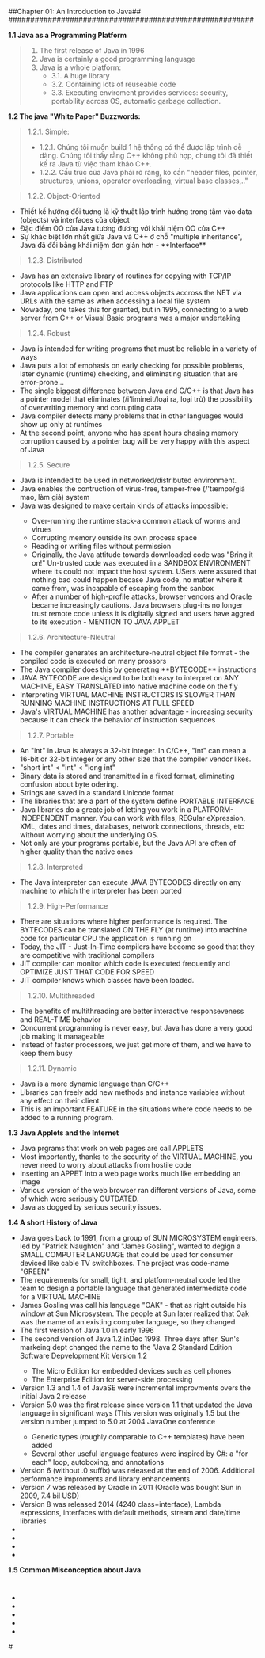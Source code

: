 ##Chapter 01: An Introduction to Java##
########################################################

**1.1 Java as a Programming Platform**
> 1. The first release of Java in 1996
> 2. Java is certainly a good programming language
> 3. Java is a whole platform:
	<ul>
	<li>3.1. A huge library</li>
	<li>3.2. Containing lots of reuseable code</li>
	<li>3.3. Executing enviroment provides services: security, portability across OS, automatic garbage collection.</li>
	</ul>

**1.2 The java "White Paper" Buzzwords:**
> 1.2.1. Simple:
	<ul>
	<li>1.2.1. Chúng tôi muốn build 1 hệ thống có thể được lập trình dễ dàng. Chúng tôi thấy rằng C++ không phù hợp, chúng tôi đã thiết kế ra Java từ việc tham khảo C++.</li>
	<li>1.2.2. Cấu trúc của Java phải rõ ràng, ko cần "header files, pointer, structures, unions, operator overloading, virtual base classes,.."</li>
	</ul>

> 1.2.2. Object-Oriented
<ul>
<li>Thiết kế hướng đối tượng là kỹ thuật lập trình hướng trọng tâm vào data (objects) và interfaces của object</li>
<li>Đặc điểm OO của Java tương đương với khái niệm OO của C++</li>
<li>Sự khác biệt lớn nhất giữa Java và C++ ở chỗ  "multiple inheritance", Java đã đổi bằng khái niệm đơn giản hơn - **Interface** </li>
</ul>

> 1.2.3. Distributed
<ul>
<li>Java has an extensive library of routines for copying with TCP/IP protocols like HTTP and FTP</li>
<li>Java applications can open and access objects accross the NET via URLs with the same as when accessing a local file system</li>
<li>Nowaday, one takes this for granted, but in 1995, connecting to a web server from C++ or Visual Basic programs was a major undertaking</li>
</ul>

> 1.2.4. Robust
<ul>
<li>Java is intended for writing programs that must be reliable in a variety of ways</li>
<li>Java puts a lot of emphasis on early checking for possible problems, later dynamic (runtime) checking, and eliminating situation that are error-prone...</li>
<li>The single biggest difference between Java and C/C++ is that Java has a pointer model that eliminates (/i'limineit/loại ra, loại trừ) the possibility of overwriting memory and corrupting data</li>
<li>Java compiler detects many problems that in other languages would show up only at runtimes</li>
<li>At the second point, anyone who has spent hours chasing memory corruption caused by a pointer bug will be very happy with this aspect of Java</li>
</ul>

> 1.2.5. Secure
<ul>
<li>Java is intended to be used in networked/distributed environment.</li>
<li>Java enables the contruction of virus-free, tamper-free (/'tæmpə/giả mạo, làm giả) system</li>
<li>Java was designed to make certain kinds of attacks impossible:</li>
    <ul>
    <li>Over-running the runtime stack-a common attack of worms and virues</li>
    <li>Corrupting memory outside its own process space</li>
    <li>Reading or writing files without permission</li>
    <li>Originally, the Java attitude towards downloaded code was "Bring it on!" Un-trusted code was executed in a SANDBOX ENVIRONMENT where its could not impact the host system. USers were assured that nothing bad could happen becase Java code, no matter where it came from, was incapable of escaping from the sanbox</li>
    <li>After a number of high-profile attacks, browser vendors and Oracle became increasingly cautions. Java browsers plug-ins no longer trust remote code unless it is digitally signed and users have aggred to its execution - MENTION TO JAVA APPLET</li>
    </ul>
</ul>

> 1.2.6. Architecture-Nleutral
<ul>
<li>The compiler generates an architecture-neutral object file format - the conpiled code is executed on many prossors</li>
<li>The Java compiler does this by generating **BYTECODE** instructions</li>
<li>JAVA BYTECODE are designed to be both easy to interpret on ANY MACHINE, EASY TRANSLATED into native machine code on the fly</li>
<li>Interpreting VIRTUAL MACHINE INSTRUCTORS IS SLOWER THAN RUNNING MACHINE INSTRUCTIONS AT FULL SPEED</li>
<li>Java's VIRTUAL MACHINE has another advantage - increasing security because it can check the behavior of instruction sequences</li>
</ul>

> 1.2.7. Portable
<ul>
<li>An "int" in Java is always a 32-bit integer. In C/C++, "int" can mean a 16-bit or 32-bit integer or any other size that the compiler vendor likes.</li>
<li>"short int" < "int" < "long int" </li>
<li>Binary data is stored and transmitted in a fixed format, eliminating confusion about byte odering.</li>
<li>Strings are saved in a standard Unicode format</li>
<li>The libraries that are a part of the system define PORTABLE INTERFACE</li>
<li>Java libraries do a greate job of letting you work in a PLATFORM-INDEPENDENT manner. You can work with files, REGular eXpression, XML, dates and times, databases, network connections, threads, etc without worrying about the underlying OS.</li>
<li>Not only are your programs portable, but the Java API are often of higher quality than the native ones</li>
</ul>

> 1.2.8. Interpreted
<ul>
<li>The Java interpreter can execute JAVA BYTECODES directly on any machine to which the interpreter has been ported</li>
</ul>


> 1.2.9. High-Performance
<ul>
<li>There are situations where higher performance is required. The BYTECODES can be translated ON THE FLY (at runtime) into machine code for particular CPU the application is running on</li>
<li>Today, the JIT - Just-In-Time compilers have become so good that they are competitive with traditional compilers</li>
<li>JIT compiler can monitor which code is executed frequently and OPTIMIZE JUST THAT CODE FOR SPEED</li>
<li>JIT compiler knows which classes have been loaded.</li>
</ul>


> 1.2.10. Multithreaded
<ul>
<li>The benefits of multithreading are better interactive responseveness and REAL-TIME behavior</li>
<li>Concurrent programming is never easy, but Java has done a very good job making it manageable</li>
<li>Instead of faster processors, we just get more of them, and we have to keep them busy</li>
</ul>

> 1.2.11. Dynamic
<ul>
<li>Java is a more dynamic language than C/C++</li>
<li>Libraries can freely add new methods and instance variables without any effect on their client.</li>
<li>This is an important FEATURE in the situations where code needs to be added to a running program.</li>
</ul>

**1.3 Java Applets and the Internet**
<ul>
<li>Java prgrams that work on web pages are call APPLETS</li>
<li>Most importantly, thanks to the security of the VIRTUAL MACHINE, you never need to worry about attacks from hostile code</li>
<li>Inserting an APPET into a web page works much like embedding an image</li>
<li>Various version of the web browser ran different versions of Java, some of which were seriously OUTDATED.</li>
<li>Java as dogged by serious security issues.</li>
</ul>

**1.4 A short History of Java**
<ul>
<li>Java goes back to 1991, from a group of SUN MICROSYSTEM engineers, led by "Patrick Naughton" and "James Gosling", wanted to degign a SMALL COMPUTER LANGUAGE that could be used for consumer deviced like cable TV switchboxes. The project was code-name "GREEN"</li>
<li>The requirements for small, tight, and platform-neutral code led the team to design a portable language that generated intermediate code for a VIRTUAL MACHINE</li>
<li>James Gosling was call his language "OAK" - that as right outside his window at Sun Microsystem. The people at Sun later realized that Oak was the name of an existing computer language, so they changed</li>
<li>The first version of Java 1.0 in early 1996</li>
<li>The second version of Java 1.2 inDec 1998. Three days after, Sun's markeing dept changed the name to the "Java 2 Standard Edition Software Depvelopment Kit Version 1.2</li>
    <ul>
    <li>The Micro Edition for embedded devices such as cell phones</li>
    <li>The Enterprise Edition for server-side processing</li>
    </ul>

<li>Version 1.3 and 1.4 of JavaSE were incremental improvments overs the initial Java 2 release</li>
<li>Version 5.0 was the first release since version 1.1 that updated the Java language in significant ways (This version was originally 1.5 but the version number jumped to 5.0 at 2004 JavaOne conference</li>
    <ul>
    <li>Generic types (roughly comparable to C++ templates) have been added</li>
    <li>Several other useful language features were inspired by C#: a "for each" loop, autoboxing, and annotations</li>
    </ul>
<li>Version 6 (without .0 suffix) was released at the end of 2006. Additional performance improments and library enhancements</li>
<li>Version 7 was released by Oracle in 2011 (Oracle was bought Sun in 2009, 7.4 bil USD)</li>
<li>Version 8 was released 2014 (4240 class+interface), Lambda expressions, interfaces with default methods, stream and date/time libraries</li>
<li></li>
<li></li>
<li></li>
<li></li>
</ul>

**1.5 Common Misconception about Java**
#
<ul>
<li></li>
<li></li>
<li></li>
<li></li>
<li></li>
</ul>
#